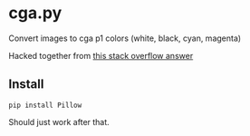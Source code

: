 # cga.py

Convert images to cga p1 colors (white, black, cyan, magenta)

Hacked together from [this stack overflow answer][1]

[1]: https://stackoverflow.com/questions/236692/how-do-i-convert-any-image-to-a-4-color-paletted-image-using-the-python-imaging

## Install

```
pip install Pillow
```

Should just work after that.
